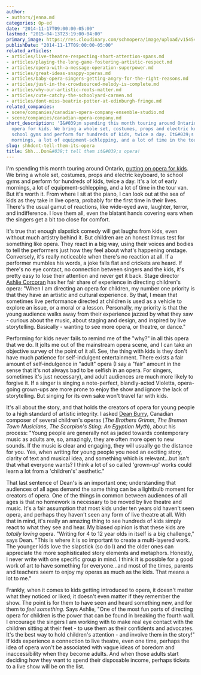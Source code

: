 ```yaml
---
author:
- authors/jenna.md
categories: Op-ed
date: "2014-11-17T09:00:00-05:00"
lastmod: "2015-04-13T23:19:00-04:00"
primary_image: https://res.cloudinary.com/schmopera/image/upload/v1545409169/media/webhook-uploads/1428981452601/LIBRA.jpg.jpg
publishDate: "2014-11-17T09:00:00-05:00"
related_articles:
- articles/live-theatre-respecting-short-attention-spans.md
- articles/playing-the-long-game-fostering-artistic-respect.md
- articles/opera-with-a-message-operation-superpower.md
- articles/great-ideas-snappy-operas.md
- articles/baby-opera-singers-getting-angry-for-the-right-reasons.md
- articles/just-in-the-crowdsourced-melody-is-complete.md
- articles/why-our-artistic-roots-matter.md
- articles/cute-catchy-the-schoolyard-carmen.md
- articles/dont-miss-beatrix-potter-at-edinburgh-fringe.md
related_companies:
- scene/companies/canadian-opera-company-ensemble-studio.md
- scene/companies/canadian-opera-company.md
short_description: 'I&#039;m spending this month touring around Ontario, putting on
  opera for kids. We bring a whole set, costumes, props and electric keyboard, to
  school gyms and perform for hundreds of kids, twice a day. It&#039;s a lot of early
  mornings, a lot of equipment-schlepping, and a lot of time in the tour van. '
slug: shhdont-tell-them-its-opera
title: Shh...Don&#039;t tell them it&#039;s opera!
---
```


I'm spending this month touring around Ontario, [putting on opera for kids](http://www.coc.ca/ExploreAndLearn/Schools/SchoolTour.aspx?agilitychannel=website). We bring a whole set, costumes, props and electric keyboard, to school gyms and perform for hundreds of kids, twice a day. It's a lot of early mornings, a lot of equipment-schlepping, and a lot of time in the tour van. But it's worth it. From where I sit at the piano, I can look out at the sea of kids as they take in live opera, probably for the first time in their lives. There's the usual gamut of reactions, like wide-eyed awe, laughter, terror, and indifference. I love them all, even the blatant hands covering ears when the singers get a bit too close for comfort.

It's true that enough slapstick comedy will get laughs from kids, even without much artistry behind it. But children are an honest litmus test for something like opera. They react in a big way, using their voices and bodies to tell the performers just how they feel about what's happening onstage. Conversely, it's really noticeable when there's no reaction at all. If a performer mumbles his words, a joke falls flat and crickets are heard. If there's no eye contact, no connection between singers and the kids, it's pretty easy to lose their attention and never get it back. Stage director [Ashlie Corcoran](http://www.ashliecorcoran.com/) has her fair share of experience in directing children's opera: "When I am directing an opera for children, my number one priority is that they have an artistic and cultural experience. By that, I mean that sometimes live performance directed at children is used as a vehicle to explore an issue, or a moral or a lesson. Personally, my priority is that the young audience walks away from their experience jazzed by what they saw - curious about the music, about staging and design, and inspired by live storytelling. Basically - wanting to see more opera, or theatre, or dance."

Performing for kids never fails to remind me of the "why?" in all this opera that we do. It jolts me out of the mainstream opera scene, and I can take an objective survey of the point of it all. See, the thing with kids is they don't have much patience for self-indulgent entertainment. There exists a fair amount of self-indulgence in "adult" opera (I say a "fair" amount in the sense that it's not always bad to be selfish in an opera. For singers, sometimes it's just necessary), and adult audiences are much more likely to forgive it. If a singer is singing a note-perfect, blandly-acted Violetta, opera-going grown-ups are more prone to enjoy the show and ignore the lack of storytelling. But singing for its own sake won't travel far with kids.

It's all about the story, and that holds the creators of opera for young people to a high standard of artistic integrity. I asked [Dean Burry](http://www.deanburry.com/), Canadian composer of several children's operas (_The Brothers Grimm_, _The Bremen Town Musicians_, _The Scorpion's Sting: An Egyptian Myth_), about his process: "Young people are generally not as jaded towards contemporary music as adults are, so, amazingly, they are often more open to new sounds. If the music is clear and engaging, they will usually go the distance for you. Yes, when writing for young people you need an exciting story, clarity of text and musical idea, and something which is relevant...but isn't that what everyone wants? I think a lot of so called 'grown-up' works could learn a lot from a 'children's' aesthetic."

That last sentence of Dean's is an important one; understanding that audiences of all ages demand the same thing can be a lightbulb moment for creators of opera. One of the things in common between audiences of all ages is that no homework is necessary to be moved by live theatre and music. It's a fair assumption that most kids under ten years old haven't seen opera, and perhaps they haven't seen any form of live theatre at all. With that in mind, it's really an amazing thing to see hundreds of kids simply react to what they see and hear. My biased opinion is that these kids are _totally loving_ opera. "Writing for 4 to 12 year olds in itself is a big challenge," says Dean. "This is where it is so important to create a multi-layered work. The younger kids love the slapstick (so do I) and the older ones can appreciate the more sophisticated story elements and metaphors. Honestly, I never write with one specific group in mind. I think it is possible for a good work of art to have something for everyone...and most of the times, parents and teachers seem to enjoy my operas as much as the kids. That means a lot to me."

Frankly, when it comes to kids getting introduced to opera, it doesn't matter what they noticed or liked; it doesn't even matter if they remember the show. The point is for them to have seen and heard something new, and for them to _feel something_. Says Ashlie, "One of the most fun parts of directing opera for children is the power that can be found in breaking the fourth wall. I encourage the singers I am working with to make real eye contact with the children sitting at their feet - to use them as their confidents and advocates. It's the best way to hold children's attention - and involve them in the story!" If kids experience a connection to live theatre, even one time, perhaps the idea of opera won't be associated with vague ideas of boredom and inaccessibility when they become adults. And when those adults start deciding how they want to spend their disposable income, perhaps tickets to a live show will be on the list.
